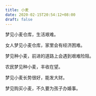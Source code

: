 ```yaml
---
title: 小麦
date: 2020-02-15T20:54:12+08:00
draft: false
---
```


梦见小麦仓库，生活艰难。


女人梦见小麦仓库，家里会有经济困难。


梦见种小麦，前进的道路上会遇到艰难险阻。


农民梦见种小麦，丰收在望。


梦见小麦长势很好，能发大财。


梦见购买小麦，不久要为孩子办婚事。
